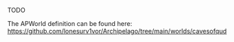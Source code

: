 TODO

The APWorld definition can be found here: https://github.com/lonesurv1vor/Archipelago/tree/main/worlds/cavesofqud